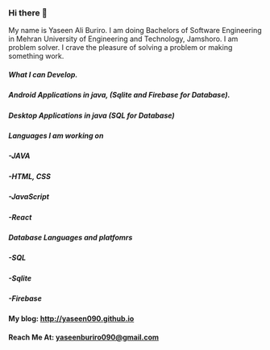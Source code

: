 ### Hi there 👋

My name is Yaseen Ali Buriro. I am doing Bachelors of Software Engineering in Mehran University of Engineering and Technology, Jamshoro. I am problem solver. I crave the pleasure of solving a problem or making something work.

##### What I can Develop.
##### Android Applications in java, (Sqlite and Firebase for Database). 
##### Desktop Applications in java  (SQL for Database)

##### Languages I am working on
##### -JAVA
##### -HTML, CSS
##### -JavaScript
##### -React


##### Database Languages and platfomrs 
##### -SQL
##### -Sqlite
##### -Firebase


#### My blog: http://yaseen090.github.io
#### Reach Me At: yaseenburiro090@gmail.com


